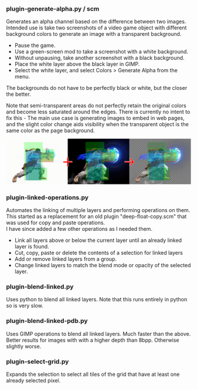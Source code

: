 ### plugin-generate-alpha.py / scm
Generates an alpha channel based on the difference between two images.
Intended use is take two screenshots of a video game object with different background colors to generate an image with a transparent background.
- Pause the game.
- Use a green-screen mod to take a screenshot with a white background.
- Without unpausing, take another screenshot with a black background.
- Place the white layer above the black layer in GIMP.
- Select the white layer, and select Colors > Generate Alpha from the menu.

The backgrounds do not have to be perfectly black or white, but the closer the better.

Note that semi-transparent areas do not perfectly retain the original colors and become less saturated around the edges.
There is currently no intent to fix this - The main use case is generating images to embed in web pages, and the slight color change aids visibility when the transparent object is the same color as the page background.

![Sample](/samples/plugin-generate-alpha.png)

### plugin-linked-operations.py
Automates the linking of multiple layers and performing operations on them.  
This started as a replacement for an old plugin "deep-float-copy.scm" that was used for copy and paste operations.  
I have since added a few other operations as I needed them.
- Link all layers above or below the current layer until an already linked layer is found.
- Cut, copy, paste or delete the contents of a selection for linked layers
- Add or remove linked layers from a group.
- Change linked layers to match the blend mode or opacity of the selected layer.

### plugin-blend-linked.py  
Uses python to blend all linked layers. Note that this runs entirely in python so is very slow.

### plugin-blend-linked-pdb.py  
Uses GIMP operations to blend all linked layers. Much faster than the above.  
Better results for images with with a higher depth than 8bpp. Otherwise slightly worse.

### plugin-select-grid.py
Expands the selection to select all tiles of the grid that have at least one already selected pixel.
